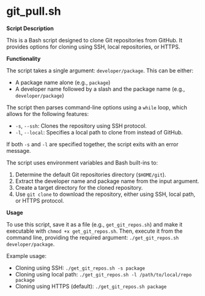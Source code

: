 # git_pull.sh

**Script Description**

This is a Bash script designed to clone Git repositories from GitHub. It provides options for cloning using SSH, local repositories, or HTTPS.

**Functionality**

The script takes a single argument: `developer/package`. This can be either:

* A package name alone (e.g., `package`)
* A developer name followed by a slash and the package name (e.g., `developer/package`)

The script then parses command-line options using a `while` loop, which allows for the following features:

* `-s`, `--ssh`: Clones the repository using SSH protocol.
* `-l`, `--local`: Specifies a local path to clone from instead of GitHub.

If both `-s` and `-l` are specified together, the script exits with an error message.

The script uses environment variables and Bash built-ins to:

1. Determine the default Git repositories directory (`$HOME/git`).
2. Extract the developer name and package name from the input argument.
3. Create a target directory for the cloned repository.
4. Use `git clone` to download the repository, either using SSH, local path, or HTTPS protocol.

**Usage**

To use this script, save it as a file (e.g., `get_git_repos.sh`) and make it executable with `chmod +x get_git_repos.sh`. Then, execute it from the command line, providing the required argument: `./get_git_repos.sh developer/package`.

Example usage:

* Cloning using SSH: `./get_git_repos.sh -s package`
* Cloning using local path: `./get_git_repos.sh -l /path/to/local/repo package`
* Cloning using HTTPS (default): `./get_git_repos.sh package`